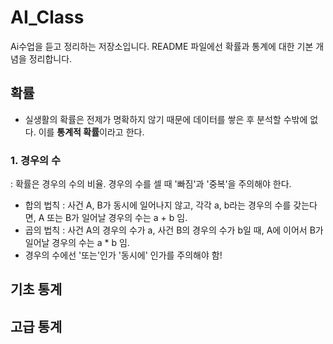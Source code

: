 # AI_Class
Ai수업을 듣고 정리하는 저장소입니다.
README 파일에선 확률과 통계에 대한 기본 개념을 정리합니다.

## 확률
- 실생활의 확률은 전제가 명확하지 않기 때문에 데이터를 쌓은 후 분석할 수밖에 없다. 이를 **통계적 확률**이라고 한다.

### 1. 경우의 수
: 확률은 경우의 수의 비율. 경우의 수를 셀 때 '빠짐'과 '중복'을 주의해야 한다.
- 합의 법칙
: 사건 A, B가 동시에 일어나지 않고, 각각 a, b라는 경우의 수를 갖는다면, A 또는 B가 일어날 경우의 수는 a + b 임.
- 곱의 법칙
: 사건 A의 경우의 수가 a, 사건 B의 경우의 수가 b일 때, A에 이어서 B가 일어날 경우의 수는 a * b 임.
- 경우의 수에선 '또는'인가 '동시에' 인가를 주의해야 함! 

## 기초 통계

## 고급 통계

